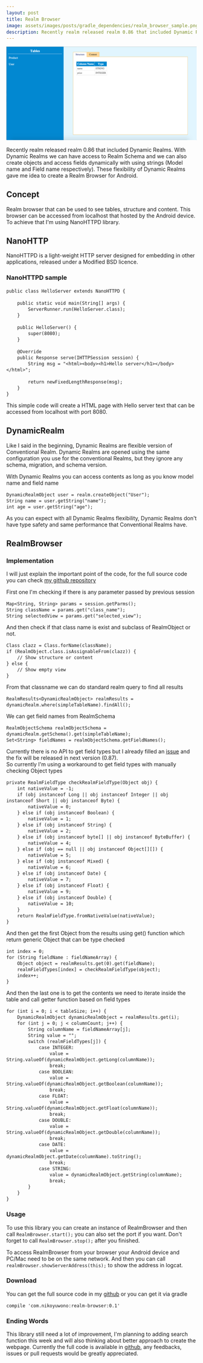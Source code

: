 ```yaml
---
layout: post
title: Realm Browser
image: assets/images/posts/gradle_dependencies/realm_browser_sample.png
description: Recently realm released realm 0.86 that included Dynamic Realms. With Dynamic Realms we can have access to Realm Schema and we can also create objects and access fields dynamically with using strings (Model name and Field name respectively). These flexibility of Dynamic Realms gave me idea to create a Realm Browser for Android.
---
```


<img src="/assets/images/posts/realm_browser/realm_browser_sample.png" style="margin-left=auto;margin-right-auto;">

Recently realm released realm 0.86 that included Dynamic Realms. With Dynamic Realms we can have access to Realm Schema and we can also create objects and access fields dynamically with using strings (Model name and Field name respectively). These flexibility of Dynamic Realms gave me idea to create a Realm Browser for Android.

## Concept

Realm browser that can be used to see tables, structure and content. This browser can be accessed from localhost that hosted by the Android device. To achieve that I'm using NanoHTTPD library.

## NanoHTTP

NanoHTTPD is a light-weight HTTP server designed for embedding in other applications, released under a Modified BSD licence.

### NanoHTTPD sample

```
public class HelloServer extends NanoHTTPD {

    public static void main(String[] args) {
        ServerRunner.run(HelloServer.class);
    }

    public HelloServer() {
        super(8080);
    }

    @Override
    public Response serve(IHTTPSession session) {
        String msg = "<html><body><h1>Hello server</h1></body></html>";

        return newFixedLengthResponse(msg);
    }
}
```

This simple code will create a HTML page with Hello server text that can be accessed from localhost with port 8080.

## DynamicRealm

Like I said in the beginning, Dynamic Realms are flexible version of Conventional Realm. Dynamic Realms are opened using the same configuration you use for the conventional Realms, but they ignore any schema, migration, and schema version.

With Dynamic Realms you can access contents as long as you know model name and field name

```
DynamicRealmObject user = realm.createObject("User");
String name = user.getString("name");
int age = user.getString("age");
```

As you can expect with all Dynamic Realms flexibility, Dynamic Realms don't have type safety and same performance that Conventional Realms have.

## RealmBrowser

### Implementation

I will just explain the important point of the code, for the full source code you can check [my github repository](https://github.com/NikoYuwono/ToolbarPanel)

First one I'm checking if there is any parameter passed by previous session

```
Map<String, String> params = session.getParms();
String className = params.get("class_name");
String selectedView = params.get("selected_view");
```

And then check if that class name is exist and subclass of RealmObject or not.

```
Class clazz = Class.forName(className);
if (RealmObject.class.isAssignableFrom(clazz)) {
	// Show structure or content
} else {
	// Show empty view
}
```

From that classname we can do standard realm query to find all results

```
RealmResults<DynamicRealmObject> realmResults = dynamicRealm.where(simpleTableName).findAll();
```

We can get field names from RealmSchema

```
RealmObjectSchema realmObjectSchema = dynamicRealm.getSchema().get(simpleTableName);
Set<String> fieldNames = realmObjectSchema.getFieldNames();
```

Currently there is no API to get field types but I already filled an [issue](https://github.com/realm/realm-java/issues/1883) and the fix will be released in next version (0.87).   
So currently I'm using a workaround to get field types with manually checking Object types

```
private RealmFieldType checkRealmFieldType(Object obj) {
    int nativeValue = -1;
    if (obj instanceof Long || obj instanceof Integer || obj instanceof Short || obj instanceof Byte) {
        nativeValue = 0;
    } else if (obj instanceof Boolean) {
        nativeValue = 1;
    } else if (obj instanceof String) {
        nativeValue = 2;
    } else if (obj instanceof byte[] || obj instanceof ByteBuffer) {
        nativeValue = 4;
    } else if (obj == null || obj instanceof Object[][]) {
        nativeValue = 5;
    } else if (obj instanceof Mixed) {
        nativeValue = 6;
    } else if (obj instanceof Date) {
        nativeValue = 7;
    } else if (obj instanceof Float) {
        nativeValue = 9;
    } else if (obj instanceof Double) {
        nativeValue = 10;
    }
    return RealmFieldType.fromNativeValue(nativeValue);
}
```

And then get the first Object from the results using get() function which return generic Object that can be type checked

```
int index = 0;
for (String fieldName : fieldNameArray) {
    Object object = realmResults.get(0).get(fieldName);
    realmFieldTypes[index] = checkRealmFieldType(object);
    index++;
}
```

And then the last one is to get the contents we need to iterate inside the table and call getter function based on field types

```
for (int i = 0; i < tableSize; i++) {
    DynamicRealmObject dynamicRealmObject = realmResults.get(i);
    for (int j = 0; j < columnCount; j++) {
        String columnName = fieldNameArray[j];
        String value = "";
        switch (realmFieldTypes[j]) {
            case INTEGER:
                value = String.valueOf(dynamicRealmObject.getLong(columnName));
                break;
            case BOOLEAN:
                value = String.valueOf(dynamicRealmObject.getBoolean(columnName));
                break;
            case FLOAT:
                value = String.valueOf(dynamicRealmObject.getFloat(columnName));
                break;
            case DOUBLE:
                value = String.valueOf(dynamicRealmObject.getDouble(columnName));
                break;
            case DATE:
                value = dynamicRealmObject.getDate(columnName).toString();
                break;
            case STRING:
                value = dynamicRealmObject.getString(columnName);
                break;
        }
    }
}
```

### Usage

To use this library you can create an instance of RealmBrowser and then call `RealmBrowser.start();` you can also set the port if you want. Don't forget to call `RealmBrowser.stop();` after you finished.

To access RealmBrowser from your browser your Android device and PC/Mac need to be on the same network. And then you can call `realmBrowser.showServerAddress(this);` to show the address in logcat.

### Download

You can get the full source code in my [github](https://github.com/NikoYuwono/realm-browser-android) or you can get it via gradle 

```
compile 'com.nikoyuwono:realm-browser:0.1'
```

### Ending Words

This library still need a lot of improvement, I'm planning to adding search function this week and will also thinking about better approach to create the webpage. Currently the full code is available in [github](https://github.com/NikoYuwono/realm-browser-android), any feedbacks, issues or pull requests would be greatly appreciated.
